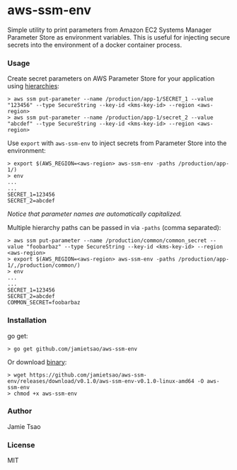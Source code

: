 # aws-ssm-env
Simple utility to print parameters from Amazon EC2 Systems Manager Parameter Store as environment variables. This is useful for injecting secure secrets into the environment of a docker container process.

### Usage
Create secret parameters on AWS Parameter Store for your application using [hierarchies](http://docs.aws.amazon.com/systems-manager/latest/userguide/sysman-paramstore-working.html#sysman-paramstore-su-organize):
```
> aws ssm put-parameter --name /production/app-1/SECRET_1 --value "123456" --type SecureString --key-id <kms-key-id> --region <aws-region>
> aws ssm put-parameter --name /production/app-1/secret_2 --value "abcdef" --type SecureString --key-id <kms-key-id> --region <aws-region>
```
Use `export` with `aws-ssm-env` to inject secrets from Parameter Store into the environment:
```
> export $(AWS_REGION=<aws-region> aws-ssm-env -paths /production/app-1/)
> env
...
...
SECRET_1=123456
SECRET_2=abcdef
```
*Notice that parameter names are automatically capitalized.*

Multiple hierarchy paths can be passed in via `-paths` (comma separated):
```
> aws ssm put-parameter --name /production/common/common_secret --value "foobarbaz" --type SecureString --key-id <kms-key-id> --region <aws-region>
> export $(AWS_REGION=<aws-region> aws-ssm-env -paths /production/app-1/,/production/common/)
> env
...
...
SECRET_1=123456
SECRET_2=abcdef
COMMON_SECRET=foobarbaz
```

### Installation
go get:
```
> go get github.com/jamietsao/aws-ssm-env
```
Or download [binary](https://github.com/jamietsao/aws-ssm-env/releases/latest):
```
> wget https://github.com/jamietsao/aws-ssm-env/releases/download/v0.1.0/aws-ssm-env-v0.1.0-linux-amd64 -O aws-ssm-env
> chmod +x aws-ssm-env
```

### Author
Jamie Tsao

### License
MIT

